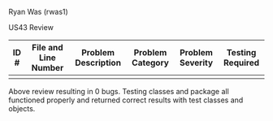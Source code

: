 Ryan Was (rwas1)

US43 Review

|ID #	|	File and Line Number	|	Problem Description		|Problem Category	|Problem Severity	|Testing Required	|
|-------|-------------------------------|---------------------------------------|-----------------------|-----------------------|-----------------------|
|	|				|					|			|			|			|


Above review resulting in 0 bugs.  Testing classes and package all functioned properly and returned correct results with test classes and objects.